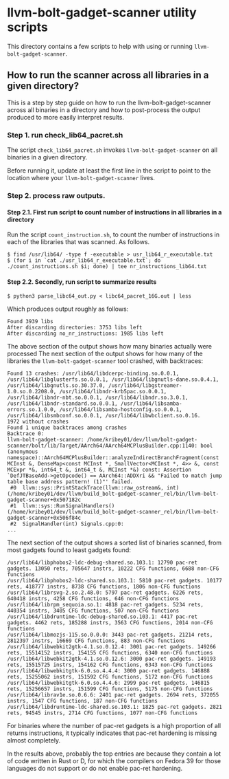 # llvm-bolt-gadget-scanner utility scripts

This directory contains a few scripts to help with using or running `llvm-bolt-gadget-scanner`.

## How to run the scanner across all libraries in a given directory?

This is a step by step guide on how to run the llvm-bolt-gadget-scanner across all binaries in a directory and how to post-process the output produced to more easily interpret results.

### Step 1. run check_lib64_pacret.sh

The script `check_lib64_pacret.sh` invokes `llvm-bolt-gadget-scanner` on all binaries in a given directory.

Before running it, update at least the first line in the script to point to the location where your `llvm-bolt-gadget-scanner` lives.

### Step 2. process raw outputs.

#### Step 2.1. First run script to count number of instructions in all libraries in a directory

Run the script `count_instruction.sh`, to count the number of instructions in each of the libraries that was scanned.
As follows.

```
$ find /usr/lib64/ -type f -executable > usr_lib64_r_executable.txt
$ (for i in `cat ./usr_lib64_r_executable.txt`; do ./count_instructions.sh $i; done) | tee nr_instructions_lib64.txt
```

#### Step 2.2. Secondly, run script to summarize results

```
$ python3 parse_libc64_out.py < libc64_pacret_16G.out | less
```

Which produces output roughly as follows:

```
Found 3939 libs
After discarding directories: 3753 libs left
After discarding no_nr_instructions: 1985 libs left
```

The above section of the output shows how many binaries actually were processed
The next section of the output shows for how many of the libraries the `llvm-bolt-gadget-scanner` tool crashed, with backtraces:

```
Found 13 crashes: /usr/lib64/libdcerpc-binding.so.0.0.1, /usr/lib64/libglusterfs.so.0.0.1, /usr/lib64/libgnutls-dane.so.0.4.1, /usr/lib64/libgnutls.so.30.37.0, /usr/lib64/libgstreamer-1.0.so.0.2208.0, /usr/lib64/libndr-krb5pac.so.0.0.1, /usr/lib64/libndr-nbt.so.0.0.1, /usr/lib64/libndr.so.3.0.1, /usr/lib64/libndr-standard.so.0.0.1, /usr/lib64/libsamba-errors.so.1.0.0, /usr/lib64/libsamba-hostconfig.so.0.0.1, /usr/lib64/libsmbconf.so.0.0.1, /usr/lib64/libwbclient.so.0.16.
1972 without crashes
Found 1 unique backtraces among crashes
Backtrace 0:
llvm-bolt-gadget-scanner: /home/kribey01/dev/llvm/bolt-gadget-scanner/bolt/lib/Target/AArch64/AArch64MCPlusBuilder.cpp:1140: bool (anonymous namespace)::AArch64MCPlusBuilder::analyzeIndirectBranchFragment(const MCInst &, DenseMap<const MCInst *, SmallVector<MCInst *, 4>> &, const MCExpr *&, int64_t &, int64_t &, MCInst *&) const: Assertion `DefJTBaseAdd->getOpcode() == AArch64::ADDXri && "Failed to match jump table base address pattern! (1)"' failed.
 #0  llvm::sys::PrintStackTrace(llvm::raw_ostream&, int) (/home/kribey01/dev/llvm/build_bolt-gadget-scanner_rel/bin/llvm-bolt-gadget-scanner+0x507182c
 #1  llvm::sys::RunSignalHandlers() (/home/kribey01/dev/llvm/build_bolt-gadget-scanner_rel/bin/llvm-bolt-gadget-scanner+0x506f84c
 #2  SignalHandler(int) Signals.cpp:0:
...
```

The next section of the output shows a sorted list of binaries scanned, from most gadgets found to least gadgets found:

```
/usr/lib64/libphobos2-ldc-debug-shared.so.103.1: 12790 pac-ret gadgets. 13050 rets, 705647 instrs, 10222 CFG functions, 6688 non-CFG functions
/usr/lib64/libphobos2-ldc-shared.so.103.1: 5810 pac-ret gadgets. 10177 rets, 418777 instrs, 8738 CFG functions, 1806 non-CFG functions
/usr/lib64/librsvg-2.so.2.48.0: 5797 pac-ret gadgets. 6226 rets, 640418 instrs, 4258 CFG functions, 646 non-CFG functions
/usr/lib64/librpm_sequoia.so.1: 4818 pac-ret gadgets. 5234 rets, 440354 instrs, 3405 CFG functions, 507 non-CFG functions
/usr/lib64/libdruntime-ldc-debug-shared.so.103.1: 4417 pac-ret gadgets. 4462 rets, 185288 instrs, 3563 CFG functions, 2014 non-CFG functions
/usr/lib64/libmozjs-115.so.0.0.0: 3443 pac-ret gadgets. 21214 rets, 2812397 instrs, 16669 CFG functions, 883 non-CFG functions
/usr/lib64/libwebkit2gtk-4.1.so.0.12.4: 3001 pac-ret gadgets. 149266 rets, 15514152 instrs, 154155 CFG functions, 6340 non-CFG functions
/usr/lib64/libwebkit2gtk-4.1.so.0.12.6: 3000 pac-ret gadgets. 149193 rets, 15515725 instrs, 154162 CFG functions, 6343 non-CFG functions
/usr/lib64/libwebkitgtk-6.0.so.4.4.4: 3000 pac-ret gadgets. 146888 rets, 15255062 instrs, 151592 CFG functions, 5172 non-CFG functions
/usr/lib64/libwebkitgtk-6.0.so.4.4.6: 2999 pac-ret gadgets. 146815 rets, 15256657 instrs, 151599 CFG functions, 5175 non-CFG functions
/usr/lib64/librav1e.so.0.6.6: 2401 pac-ret gadgets. 2694 rets, 372055 instrs, 1547 CFG functions, 187 non-CFG functions
/usr/lib64/libdruntime-ldc-shared.so.103.1: 1825 pac-ret gadgets. 2821 rets, 94545 instrs, 2714 CFG functions, 1077 non-CFG functions
```

For binaries where the number of pac-ret gadgets is a high proportion of all returns instructions, it typically indicates that pac-ret hardening is missing almost completely.

In the results above, probably the top entries are because they contain a lot of code written in Rust or D, for which the compilers on Fedora 39 for those languages do not support or do not enable pac-ret hardening.